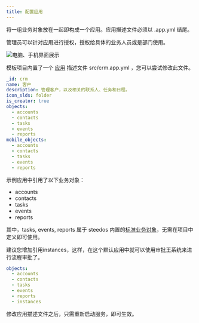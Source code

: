 ```yaml
---
title: 配置应用
---
```


将一组业务对象放在一起即构成一个应用。应用描述文件必须以 .app.yml 结尾。

管理员可以针对应用进行授权，授权给具体的业务人员或是部门使用。

![电脑、手机界面展示](/assets/mac_mobile_list.png)

模板项目内置了一个 [应用](./app.md) 描述文件 src/crm.app.yml ，您可以尝试修改此文件。

```yaml
_id: crm
name: 客户
description: 管理客户，以及相关的联系人、任务和日程。
icon_slds: folder
is_creator: true
objects:
  - accounts
  - contacts
  - tasks
  - events  
  - reports
mobile_objects:
  - accounts
  - contacts
  - tasks
  - events  
  - reports
```

示例应用中引用了以下业务对象：

- accounts
- contacts
- tasks
- events  
- reports

其中，tasks, events, reports 属于 steedos 内置的[标准业务对象](./standard_objects.md)，无需在项目中定义即可使用。

建议您增加引用instances，这样，在这个默认应用中就可以使用审批王系统来进行流程审批了。

```yaml
objects:
  - accounts
  - contacts
  - tasks
  - events  
  - reports
  - instances
```

修改应用描述文件之后，只需重新启动服务，即可生效。
